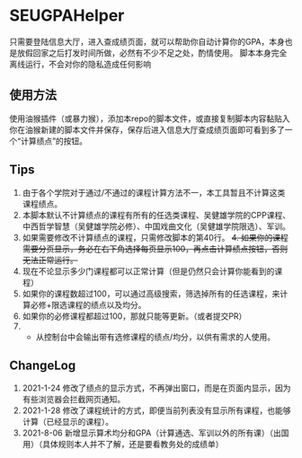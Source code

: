 # SEUGPAHelper
只需要登陆信息大厅，进入查成绩页面，就可以帮助你自动计算你的GPA，本身也是放假回家之后打发时间所做，必然有不少不足之处，酌情使用。
脚本本身完全离线运行，不会对你的隐私造成任何影响
## 使用方法
使用油猴插件（或暴力猴），添加本repo的脚本文件，或直接复制脚本内容黏贴入你在油猴新建的脚本文件并保存，保存后进入信息大厅查成绩页面即可看到多了一个“计算绩点”的按钮。
## Tips
1. 由于各个学院对于通过/不通过的课程计算方法不一，本工具暂且不计算这类课程绩点。
2. 本脚本默认不计算绩点的课程有所有的任选类课程、吴健雄学院的CPP课程、中西哲学智慧（吴健雄学院必修）、中国戏曲文化（吴健雄学院限选）、军训。
3. 如果需要修改不计算绩点的课程，只需修改脚本的第40行。
~~4. 如果你的课程需要分页显示，务必在右下角选择每页显示100，再点击计算绩点按钮，否则无法正常运行。~~
4. 现在不论显示多少门课程都可以正常计算（但是仍然只会计算你能看到的课程）
5. 如果你的课程数超过100，可以通过高级搜索，筛选掉所有的任选课程，来计算必修+限选课程的绩点以及均分。
6. 如果你的必修课程都超过100，那就只能等更新。（或者提交PR）
7. + 从控制台中会输出带有选修课程的绩点/均分，以供有需求的人使用。
## ChangeLog
1. 2021-1-24 修改了绩点的显示方式，不再弹出窗口，而是在页面内显示，因为有些浏览器会拦截网页通知。
2. 2021-1-28 修改了课程统计的方式，即便当前列表没有显示所有课程，也能够计算（已经显示的课程）。
3. 2021-8-06 新增显示算术均分和GPA（计算通选、军训以外的所有课）（出国用）（具体规则本人并不了解，还是要看教务处的成绩单）
